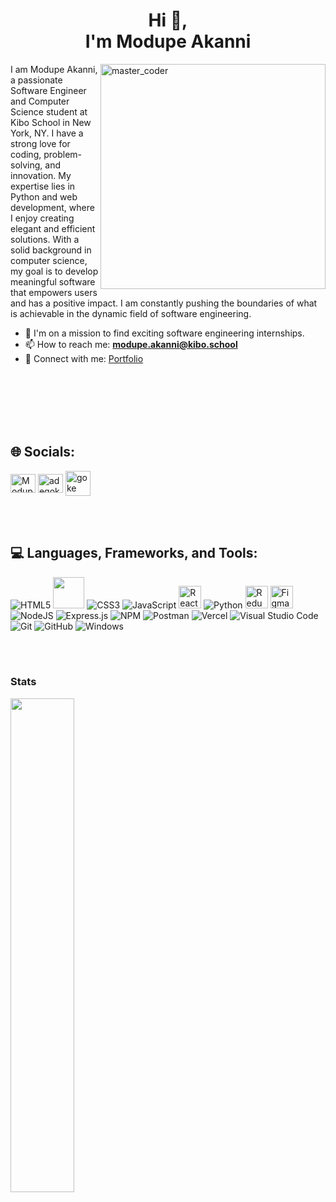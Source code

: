 <!-- ## Hi there 👋 I'm Modupe Akanni
### A passionate software engineer from Nigeria
 -->
<h1 align="center">Hi 👋,<br>I'm Modupe Akanni</h1>


<img align="right" alt="master_coder" width="360" src="https://i.imgur.com/4SdB78W.gif">

<p align="left">I am Modupe Akanni, a passionate Software Engineer and Computer Science student at Kibo School in New York, NY. I have a strong love for coding, problem-solving, and innovation. My expertise lies in Python and web development, where I enjoy creating elegant and efficient solutions. With a solid background in computer science, my goal is to develop meaningful software that empowers users and has a positive impact. I am constantly pushing the boundaries of what is achievable in the dynamic field of software engineering.</p>

- 👯 I'm on a mission to find exciting software engineering internships.
- 📫 How to reach me: **modupe.akanni@kibo.school**
- 🚀 Connect with me: [Portfolio](https://modupeakanni.tech/)

<!-- - 🔭 I’m currently 
- 🌱 I’m currently learning data structures and algorithms and web development... -->
<!--- 🤔 I’m looking for help with ...
- 💬 Ask me about ...
- 😄 Pronouns: ...
- ⚡ Fun fact: ...
-->
<br>
<br>
<br>
<br>
<br>

## 🌐 Socials:

<a href="https://www.linkedin.com/in/modupe-akanni-236377235/" target="blank"><img align="center" src="https://raw.githubusercontent.com/rahuldkjain/github-profile-readme-generator/master/src/images/icons/Social/linked-in-alt.svg" alt="Modupe Akanni" height="30" width="40" /></a>
<a href="https://www.instagram.com/adegoke_akanni/" target="blank"><img align="center" src="https://raw.githubusercontent.com/rahuldkjain/github-profile-readme-generator/master/src/images/icons/Social/instagram.svg" alt="adegoke_akanni" height="30" width="40" /></a>
<a href="https://twitter.com/aka_goke" target="blank"><img align="center" alt="goke twitter" width="40" height="40" src="https://user-images.githubusercontent.com/60147732/151752017-e83f8422-77ce-447a-a51f-74d676e22c17.png" /></a>

<br>
<br>



## 💻 Languages, Frameworks, and Tools:

![HTML5](https://img.shields.io/badge/html5-%23E34F26.svg?style=for-the-badge&logo=html5&logoColor=white)  <img src="https://img.icons8.com/color/64/000000/python--v1.png" width="50px" /> ![CSS3](https://img.shields.io/badge/css3-%231572B6.svg?style=for-the-badge&logo=css3&logoColor=white) ![JavaScript](https://img.shields.io/badge/javascript-%23323330.svg?style=for-the-badge&logo=javascript&logoColor=%23F7DF1E) <a href="https://reactjs.org/" target="_blank" rel="noreferrer"><img src="https://raw.githubusercontent.com/danielcranney/readme-generator/main/public/icons/skills/react-colored.svg" width="36" height="36" alt="React" /></a> ![Python](https://img.shields.io/badge/python-3670A0?style=for-the-badge&logo=python&logoColor=ffdd54) <a href="https://redux.js.org/" target="_blank" rel="noreferrer"><img src="https://raw.githubusercontent.com/danielcranney/readme-generator/main/public/icons/skills/redux-colored.svg" width="36" height="36" alt="Redux" /></a>
<a href="https://www.figma.com/" target="_blank" rel="noreferrer"><img src="https://raw.githubusercontent.com/danielcranney/readme-generator/main/public/icons/skills/figma-colored.svg" width="36" height="36" alt="Figma" /></a>  ![NodeJS](https://img.shields.io/badge/node.js-6DA55F?style=for-the-badge&logo=node.js&logoColor=white) ![Express.js](https://img.shields.io/badge/express.js-%23404d59.svg?style=for-the-badge&logo=express&logoColor=%2361DAFB) ![NPM](https://img.shields.io/badge/NPM-%23000000.svg?style=for-the-badge&logo=npm&logoColor=white) ![Postman](https://img.shields.io/badge/Postman-FF6C37?style=for-the-badge&logo=postman&logoColor=white)  ![Vercel](https://img.shields.io/badge/vercel-%23000000.svg?style=for-the-badge&logo=vercel&logoColor=white) ![Visual Studio Code](https://img.shields.io/badge/Visual%20Studio%20Code-0078d7.svg?style=for-the-badge&logo=visual-studio-code&logoColor=white)  ![Git](https://img.shields.io/badge/git-%23F05033.svg?style=for-the-badge&logo=git&logoColor=white) ![GitHub](https://img.shields.io/badge/github-%23121011.svg?style=for-the-badge&logo=github&logoColor=white)  ![Windows](https://img.shields.io/badge/Windows-0078D6?style=for-the-badge&logo=windows&logoColor=white)

<br>
<br>


### Stats
<a href="http://github.com/goketech"><img src="https://github-readme-streak-stats.herokuapp.com/?user=goketech&stroke=ffffff&background=0D1117&ring=5BCDEC&fire=5BCDEC&currStreakNum=ffffff&currStreakLabel=5BCDEC&sideNums=ffffff&sideLabels=ffffff&dates=ffffff&hide_border=true" width="45%"/></a>
<!-- <img src="https://github-readme-stats.vercel.app/api/top-langs?username=goketech"> -->

